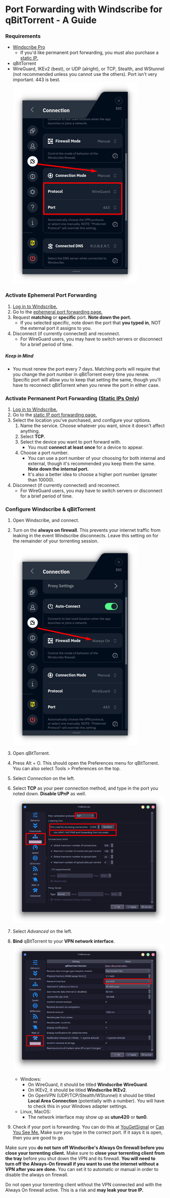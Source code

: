 # Port Forwarding with Windscribe for qBitTorrent - A Guide

### Requirements

* [Windscribe Pro](https://windscribe.com/upgrade)
     * If you'd like permanent port forwarding, you must also purchase a [static IP.](https://windscribe.com/staticips) 
* qBitTorrent
* WireGuard, IKEv2 (best), or UDP (alright), or TCP, Stealth, and WStunnel (not recommended unless you cannot use the others). Port isn't very important. 443 is best. \
![](Images/Protocol.png)

### Activate Ephemeral Port Forwarding

1. [Log in to Windscribe.](https://windscribe.com/login)
2. Go to the [ephemeral port forwarding page.](https://windscribe.com/myaccount#porteph)
3. Request **matching** or **specific** port. **Note down the port.**
     * If you selected specific, note down the port that **you typed in**, NOT the external port it assigns to you.
4. Disconnect (if currently connected) and reconnect. 
     * For WireGuard users, you may have to switch servers or disconnect for a brief period of time.

##### Keep in Mind

* You must renew the port every 7 days. Matching ports will require that you change the port number in qBitTorrent every time you renew. Specific port will allow you to keep that setting the same, though you'll have to reconnect qBitTorrent when you renew the port in either case.

### Activate Permanent Port Forwarding ([Static IPs Only](https://windscribe.com/staticips))

1. [Log in to Windscribe.](https://windscribe.com/login)
2. Go to the [static IP port forwarding page.](https://windscribe.com/myaccount#portforwards)
3. Select the location you've purchased, and configure your options. 
     1. Name the service. Choose whatever you want, since it doesn't affect anything.
     2. Select **TCP.**
     3. Select the device you want to port forward with. 
          * You must **connect at least once** for a device to appear.
     4. Choose a port number.
          * You can use a port number of your choosing for both internal and external, though it's recommended you keep them the same. **Note down the internal port.**
          * It's also a better idea to choose a higher port number (greater than 10000). 
4. Disconnect (if currently connected) and reconnect. 
     * For WireGuard users, you may have to switch servers or disconnect for a brief period of time.

### Configure Windscribe & qBitTorrent

1. Open Windscribe, and connect.
2. Turn on the **always on firewall**. This prevents your internet traffic from leaking in the event Windscribe disconnects. Leave this setting on for the remainder of your torrenting session. \
![](Images/AlwaysOn.png)
3. Open qBitTorrent.
4. Press Alt + O. This should open the Preferences menu for qBitTorrent. You can also select Tools > Preferences on the top.
5. Select *Connection* on the left.
6. Select **TCP** as your peer connection method, and type in the port you noted down. **Disable UPnP** as well. \
![](Images/Port.png)
7. Select *Advanced* on the left.
8. **Bind** qBitTorrent to your **VPN network interface**. \
![](Images/Interface.png)
    * Windows:
         * On WireGuard, it should be titled **Windscribe WireGuard**.
         * On IKEv2, it should be titled **Windscribe IKEv2**.
         * On OpenVPN (UDP/TCP/Stealth/WStunnel) it should be titled **Local Area Connection** (potentially with a number). You will have to check this in your Windows adapter settings. 
    * Linux, MacOS:
         * The network interface may show up as **utun420** or **tun0**.

9. Check if your port is forwarding. You can do this at [YouGetSignal](https://www.yougetsignal.com/tools/open-ports/) or [Can You See Me.](https://canyouseeme.org/) Make sure you type in the correct port. If it says it is open, then you are good to go.

Make sure you **do not turn off Windscribe's Always On firewall before you close your torrenting client.** Make sure to **close your torrenting client from the tray** before you shut down the VPN and its firewall. **You will need to turn off the Always-On firewall if you want to use the internet without a VPN after you are done.** You can set it to automatic or manual in order to disable the always on firewall.

Do not open your torrenting client without the VPN connected and with the Always On firewall active. This is a risk and **may leak your true IP.**
